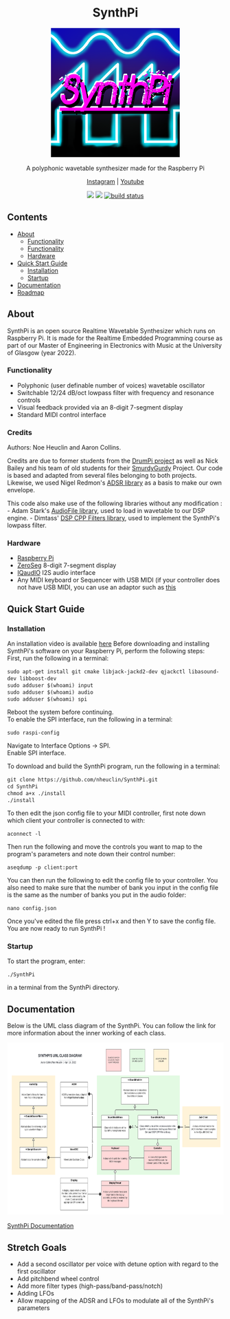 <h1 align="center">SynthPi</h1>
<p align="center">
  <a href="https://github.com/nheuclin/SynthPi">
    <img src="/images/logo1.png" alt="Logo" height="300">
  </a>

  <p align="center">A polyphonic wavetable synthesizer made for the Raspberry Pi</p>  
</p>

<p align="center">
  <a href="https://www.instagram.com/synthpi_/">Instagram</a>
  <span> | </span>
  <a href="https://youtu.be/ZuCbzoPGmr0">Youtube</a>
</p>

<p align="center">
    <a href="https://github.com/nheuclin/SynthPi/graphs/contributors" alt="Contributors">
        <img src="https://img.shields.io/github/contributors/nheuclin/SynthPi.svg" /></a>
    <a href="https://github.com/nheuclin/SynthPi/blob/main/LICENSE" alt="License">
        <img src="https://img.shields.io/github/license/nheuclin/SynthPi.svg" /></a>
    <a href="https://github.com/nheuclin/SynthPi/releases" alt="Tag">
        <img src="https://img.shields.io/github/v/release/nheuclin/SynthPi.svg?color=blue&include_prereleases" alt="build status"></a>
</p>

## Contents
<ul>
  <li><a href="#About">About</a>
    <ul>
      <li><a href="#Functionality">Functionality</a>
      <li><a href="#Credits">Functionality</a>
      <li><a href="#Hardware">Hardware</a>
    </ul>
  <li><a href="#Quick-Start-Guide">Quick Start Guide</a>
    <ul>
      <li><a href="#Installation">Installation</a>
      <li><a href="#Startup">Startup</a>
    </ul>
  <li><a href="#Documentation">Documentation</a>
  <li><a href="#Roadmap">Roadmap</a>
</ul>

## About
SynthPi is an open source Realtime Wavetable Synthesizer which runs on Raspberry Pi. It is made for the Realtime Embedded Programming course as part of our Master of Engineering in Electronics with Music at the University of Glasgow (year 2022). 

### Functionality
- Polyphonic (user definable number of voices) wavetable oscillator
- Switchable 12/24 dB/oct lowpass filter with frequency and resonance controls
- Visual feedback provided via an 8-digit 7-segment display
- Standard MIDI control interface

### Credits 
Authors: Noe Heuclin and Aaron Collins.

Credits are due to former students from the [DrumPi project](https://github.com/Quickeman/DrumPi) as well as Nick Bailey and his team of old students for their [SmurdyGurdy](https://github.com/nickbailey/smrgygurdy) Project. Our code is based and adapted from several files belonging to both projects. Likewise, we used Nigel Redmon's [ADSR library](http://www.earlevel.com/main/2013/06/01/envelope-generators/) as a basis to make our own envelope.

This code also make use of the following libraries without any modification :
    - Adam Stark's [AudioFile library](https://github.com/adamstark/AudioFile), used to load in wavetable to our DSP engine.
    - Dimtass' [DSP CPP Filters library](https://github.com/dimtass/DSP-Cpp-filters), used to implement the SynthPi's lowpass filter. 

### Hardware
- [Raspberry Pi](https://thepihut.com/collections/raspberry-pi/products/raspberry-pi-3-model-b-plus)
- [ZeroSeg](https://thepihut.com/products/zeroseg) 8-digit 7-segment display
- [IQaudIO](https://thepihut.com/products/iqaudio-dac) I2S audio interface
- Any MIDI keyboard or Sequencer with USB MIDI (if your controller does not have USB MIDI, you can use an adaptor such as [this](https://www.amazon.co.uk/OTraki-Interface-Premium-Converter-Keyboard/dp/B07KYDP3GK/ref=pd_lpo_1?pd_rd_i=B07KYDP3GK&psc=1)

## Quick Start Guide
### Installation
An installation video is available [here](https://youtu.be/ZuCbzoPGmr0)
Before downloading and installing SynthPi's software on your Raspberry Pi, perform the following steps:    
First, run the following in a terminal:
```
sudo apt-get install git cmake libjack-jackd2-dev qjackctl libasound-dev libboost-dev
sudo adduser $(whoami) input
sudo adduser $(whoami) audio
sudo adduser $(whoami) spi
```
Reboot the system before continuing.    
To enable the SPI interface, run the following in a terminal:
```
sudo raspi-config
```
Navigate to Interface Options -> SPI.   
Enable SPI interface.   

To download and build the SynthPi program, run the following in a terminal:
```
git clone https://github.com/nheuclin/SynthPi.git
cd SynthPi
chmod a+x ./install
./install
```
To then edit the json config file to your MIDI controller, first note down which client your controller is connected to with:
```
aconnect -l
```

Then run the following and move the controls you want to map to the program's parameters and note down their control number:
```
aseqdump -p client:port
```
You can then run the following to edit the config file to your controller. You also need to make sure that the number of bank you input in the config file is the same as the number of banks you put in the audio folder:
```
nano config.json
```
Once you've edited the file press ctrl+x and then Y to save the config file. 
You are now ready to run SynthPi !

### Startup
To start the program, enter:
```
./SynthPi
```
in a terminal from the SynthPi directory.

## Documentation
Below is the UML class diagram of the SynthPi. You can follow the link for more information about the inner working of each class. 

<img src="/images/SynthPi UML class.png" alt="UML" height="400">

[SynthPi Documentation](https://nheuclin.github.io/SynthPi/html/index.html)

## Stretch Goals
- Add a second oscillator per voice with detune option with regard to the first oscillator
- Add pitchbend wheel control
- Add more filter types (high-pass/band-pass/notch)
- Adding LFOs
- Allow mapping of the ADSR and LFOs to modulate all of the SynthPi's parameters 
